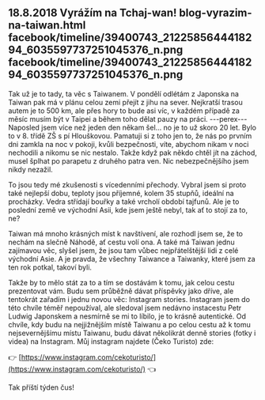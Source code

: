 18.8.2018
Vyrážím na Tchaj-wan!
blog-vyrazim-na-taiwan.html
facebook/timeline/39400743_2122585644418294_6035597737251045376_n.png
facebook/timeline/39400743_2122585644418294_6035597737251045376_n.png
--------------

Tak už je to tady, ta věc s Taiwanem. V pondělí odlétám z Japonska na Taiwan pak má v plánu celou zemi přejít z jihu na sever. Nejkratší trasou autem je to 500 km, ale přes hory to bude asi víc, v každém případě za měsíc musím být v Taipei a během toho dělat pauzy na práci.
---perex---
Naposled jsem více než jeden den někam šel… no je to už skoro 20 let. Bylo to v 8. třídě ZŠ s pí Hlouškovou. Pamatuji si z toho jen to, že nás po prvním dni zamkla na noc v pokoji, kvůli bezpečnosti, víte, abychom nikam v noci nechodili a nikomu se nic nestalo. Takže když pak někdo chtěl jít na záchod, musel šplhat po parapetu z druhého patra ven. Nic nebezpečnějšího jsem nikdy nezažil.

To jsou tedy mé zkušenosti s vícedenními přechody. Vybral jsem si proto také nejlepší dobu, teploty jsou příjemné, kolem 35 stupňů, ideální na procházky. Vedra střídají bouřky a také vrcholí období tajfunů. Ale je to poslední země ve východní Asii, kde jsem ještě nebyl, tak ať to stojí za to, ne?

Taiwan má mnoho krásných míst k navštívení, ale rozhodl jsem se, že to nechám na slečně Náhodě, ať cestu volí ona. A také má Taiwan jednu zajímavou věc, slyšel jsem, že jsou tam vůbec nejpřátelštější lidi z celé východní Asie. A je pravda, že všechny Taiwance a Taiwanky, které jsem za ten rok potkal, takoví byli.

Takže by to mělo stát za to a tím se dostávám k tomu, jak celou cestu prezentovat vám. Budu sem průběžně dávat příspěvky jako dříve, ale tentokrát zařadím i jednu novou věc: Instagram stories. Instagram jsem do této chvíle téměř nepoužíval, ale sledoval jsem nedávno instacestu Petr Ludwig Japonskem a nesmírně se mi to líbilo, je to krásně autentické. Od chvíle, kdy budu na nejjižnějším místě Taiwanu a po celou cestu až k tomu nejsevernějšímu místu Taiwanu, budu dávat několikrát denně stories (fotky i videa) na Instagram. Můj instagram najdete (Čeko Turisto) zde:

👉 [https://www.instagram.com/cekoturisto/](https://www.instagram.com/cekoturisto/) 👈

Tak příští týden čus!